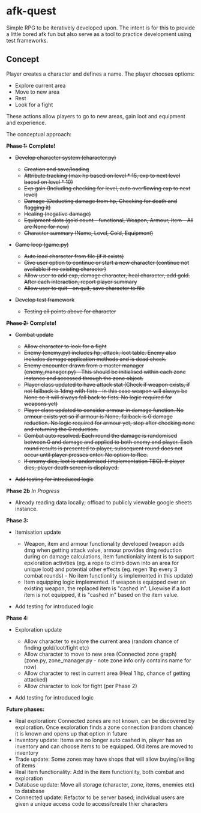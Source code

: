 # afk-quest

Simple RPG to be iteratively developed upon. The intent is for this to provide a little bored afk fun but also serve as a tool to practice development using test frameworks.

## Concept
Player creates a character and defines a name. The player chooses options:
- Explore current area
- Move to new area
- Rest
- Look for a fight

These actions allow players to go to new areas, gain loot and equipment and experience.

The conceptual approach:

~~**Phase 1:**~~ **Complete!**
- ~~Develop character system (character.py)~~
    - ~~Creation and save/loading~~
    - ~~Attribute tracking (max hp based on level * 15, exp to next level baesd on level * 10)~~
    - ~~Exp gain (Including checking for level, auto overflowing exp to next level)~~
    - ~~Damage (Deducting damage from hp, Checking for death and flagging it)~~
    - ~~Healing (negative damage)~~
    - ~~Equipment slots (gold count - functional, Weapon, Armour, Item - All are None for now)~~
    - ~~Character summary (Name, Level, Gold, Equipment)~~


- ~~Game loop (game.py)~~
    - ~~Auto load character from file (if it exists)~~
    - ~~Give user option to continue or start a new character (continue not available if no existing character)~~
    - ~~Allow user to add exp, damage character, heal character, add gold. After each interaction, report player summary~~
    - ~~Allow user to quit - on quit, save character to file~~


- ~~Develop test framework~~
    - ~~Testing all points above for character~~

~~**Phase 2:**~~ **Complete!**
- ~~Combat update~~
    - ~~Allow character to look for a fight~~
    - ~~Enemy (enemy.py) includes hp, attack, loot table. Enemy also includes damage application methods and is dead check.~~
    - ~~Enemy encounter drawn from a master manager (enemy_manager.py) - This should be initialised within each zone instance and accessed through the zone object.~~
    - ~~Player class updated to have attack stat (Check if weapon exists, if not fallback is 1dmg with fists - in this case weapon will always be None so it will always fall back to fists. No logic required for weapons yet)~~
    - ~~Player class updated to consider armour in damage function. No armour exists yet so if armour is None, fallback is 0 damage reduction. No logic required for armour yet, stop after checking none and returning the 0 reduction.~~
    - ~~Combat auto resolved. Each round the damage is randomised between 0 and damage and applied to both enemy and player. Each round results is presented to player, subsequent round does not occur until player presses enter. No option to flee.~~
    - ~~If enemy dies, loot is randomised (implementation TBC). If player dies, player death screen is displayed.~~

- ~~Add testing for introduced logic~~

**Phase 2b** _In Progress_
- Already reading data locally; offload to publicly viewable google sheets instance.

**Phase 3:**
- Itemisation update
    - Weapon, item and armour functionality developed (weapon adds dmg when getting attack value, armour provides dmg reduction during on damage calculations, item functionlaity intent is to support epxloration activities (eg. a rope to climb down into an area for unique loot) and potential other effects (eg. regen 1hp every 3 combat rounds) - No item functionlity is implemented in this update)
    - Item equipping logic implemented. If weapon is equipped over an existing weapon, the replaced item is "cashed in". Likewise if a loot item is not equipped, it is "cashed in" based on the item value.

- Add testing for introduced logic

**Phase 4:**
- Exploration update
    - Allow character to explore the current area (random chance of finding gold/loot/fight etc)
    - Allow character to move to new area (Connected zone graph) (zone.py, zone_manager.py - note zone info only contains name for now)
    - Allow character to rest in current area (Heal 1 hp, chance of getting attacked)
    - Allow character to  look for fight (per Phase 2)

- Add testing for introduced logic

**Future phases:**
- Real exploration: Connected zones are not known, can be discovered by exploration. Once exploration finds a zone connection (random chance) it is known and opens up that option in future
- Inventory update: Items are no longer auto cashed in, player has an inventory and can choose items to be equipped. Old items are moved to inventory
- Trade update: Some zones may have shops that will allow buying/selling of items
- Real item functionality: Add in the item functionlity, both combat and exploration
- Database update: Move all storage (character, zone, items, enemies etc) to database
- Connected update: Refactor to be server based; individual users are given a unique access code to access/create thier characters
